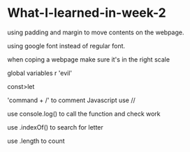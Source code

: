 # What-I-learned-in-week-2


using padding and margin to move contents on the webpage.

using google font instead of regular font.

when coping a webpage make sure it's in the right scale

global variables r 'evil' 

const>let

'command + /' to comment 
Javascript use //

use console.log() to call the function and check work

use .indexOf() to search for letter

use .length to count